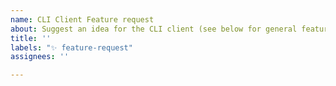 ```yaml
---
name: CLI Client Feature request
about: Suggest an idea for the CLI client (see below for general feature suggestions).
title: ''
labels: "✨ feature-request"
assignees: ''

---
```




